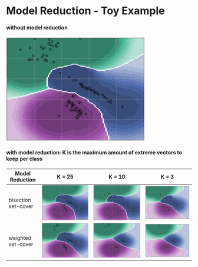# Model Reduction - Toy Example

#### without model reduction

<img alt="Without model reduction" height="281" src="../plots/EVM.png" title="Without model reduction" width="376"/>

#### with model reduction: K is the maximum amount of extreme vectors to keep per class
| Model Reduction     | K = 25                                                                                   | K = 10                                                                                   | K = 3                                                                                 |
|---------------------|------------------------------------------------------------------------------------------|------------------------------------------------------------------------------------------|---------------------------------------------------------------------------------------|
| bisection set-cover | ![bisection set-cover with K=25](../plots/EVM-25-SC.png "bisection set-cover with K=25") | ![bisection set-cover with K=10](../plots/EVM-10-SC.png "bisection set-cover with K=10") | ![bisection set-cover with K=3](../plots/EVM-3-SC.png "bisection set-cover with K=3") |
| weighted set-cover  | ![weighted set-cover with K=25](../plots/EVM-25-wSC.png "weighted set-cover with K=25")  | ![weighted set-cover with K=10](../plots/EVM-10-wSC.png "weighted set-cover with K=10")  | ![weighted set-cover with K=3](../plots/EVM-3-wSC.png "weighted set-cover with K=3")  |